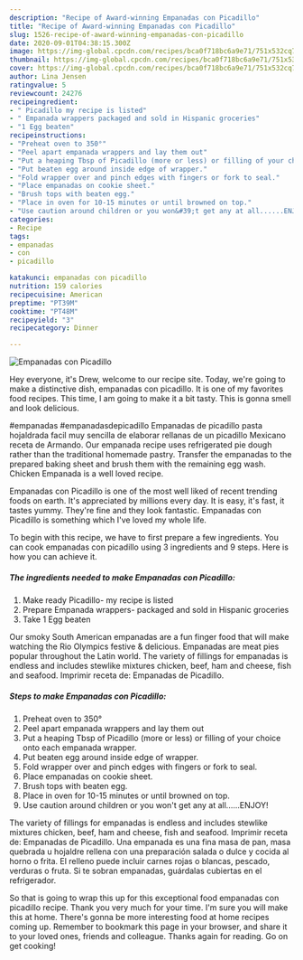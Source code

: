 ```yaml
---
description: "Recipe of Award-winning Empanadas con Picadillo"
title: "Recipe of Award-winning Empanadas con Picadillo"
slug: 1526-recipe-of-award-winning-empanadas-con-picadillo
date: 2020-09-01T04:38:15.300Z
image: https://img-global.cpcdn.com/recipes/bca0f718bc6a9e71/751x532cq70/empanadas-con-picadillo-recipe-main-photo.jpg
thumbnail: https://img-global.cpcdn.com/recipes/bca0f718bc6a9e71/751x532cq70/empanadas-con-picadillo-recipe-main-photo.jpg
cover: https://img-global.cpcdn.com/recipes/bca0f718bc6a9e71/751x532cq70/empanadas-con-picadillo-recipe-main-photo.jpg
author: Lina Jensen
ratingvalue: 5
reviewcount: 24276
recipeingredient:
- " Picadillo my recipe is listed"
- " Empanada wrappers packaged and sold in Hispanic groceries"
- "1 Egg beaten"
recipeinstructions:
- "Preheat oven to 350°"
- "Peel apart empanada wrappers and lay them out"
- "Put a heaping Tbsp of Picadillo (more or less) or filling of your choice onto each empanada wrapper."
- "Put beaten egg around inside edge of wrapper."
- "Fold wrapper over and pinch edges with fingers or fork to seal."
- "Place empanadas on cookie sheet."
- "Brush tops with beaten egg."
- "Place in oven for 10-15 minutes or until browned on top."
- "Use caution around children or you won&#39;t get any at all......ENJOY!"
categories:
- Recipe
tags:
- empanadas
- con
- picadillo

katakunci: empanadas con picadillo 
nutrition: 159 calories
recipecuisine: American
preptime: "PT39M"
cooktime: "PT48M"
recipeyield: "3"
recipecategory: Dinner

---
```



![Empanadas con Picadillo](https://img-global.cpcdn.com/recipes/bca0f718bc6a9e71/751x532cq70/empanadas-con-picadillo-recipe-main-photo.jpg)

Hey everyone, it's Drew, welcome to our recipe site. Today, we're going to make a distinctive dish, empanadas con picadillo. It is one of my favorites food recipes. This time, I am going to make it a bit tasty. This is gonna smell and look delicious.

#empanadas #empanadasdepicadillo Empanadas de picadillo pasta hojaldrada facil muy sencilla de elaborar rellanas de un picadillo Mexicano receta de Armando. Our empanada recipe uses refrigerated pie dough rather than the traditional homemade pastry. Transfer the empanadas to the prepared baking sheet and brush them with the remaining egg wash. Chicken Empanada is a well loved recipe.

Empanadas con Picadillo is one of the most well liked of recent trending foods on earth. It's appreciated by millions every day. It is easy, it's fast, it tastes yummy. They're fine and they look fantastic. Empanadas con Picadillo is something which I've loved my whole life.


To begin with this recipe, we have to first prepare a few ingredients. You can cook empanadas con picadillo using 3 ingredients and 9 steps. Here is how you can achieve it.

<!--inarticleads1-->

##### The ingredients needed to make Empanadas con Picadillo:

1. Make ready  Picadillo- my recipe is listed
1. Prepare  Empanada wrappers- packaged and sold in Hispanic groceries
1. Take 1 Egg beaten


Our smoky South American empanadas are a fun finger food that will make watching the Rio Olympics festive &amp; delicious. Empanadas are meat pies popular throughout the Latin world. The variety of fillings for empanadas is endless and includes stewlike mixtures chicken, beef, ham and cheese, fish and seafood. Imprimir receta de: Empanadas de Picadillo. 

<!--inarticleads2-->

##### Steps to make Empanadas con Picadillo:

1. Preheat oven to 350°
1. Peel apart empanada wrappers and lay them out
1. Put a heaping Tbsp of Picadillo (more or less) or filling of your choice onto each empanada wrapper.
1. Put beaten egg around inside edge of wrapper.
1. Fold wrapper over and pinch edges with fingers or fork to seal.
1. Place empanadas on cookie sheet.
1. Brush tops with beaten egg.
1. Place in oven for 10-15 minutes or until browned on top.
1. Use caution around children or you won&#39;t get any at all......ENJOY!


The variety of fillings for empanadas is endless and includes stewlike mixtures chicken, beef, ham and cheese, fish and seafood. Imprimir receta de: Empanadas de Picadillo. Una empanada es una fina masa de pan, masa quebrada u hojaldre rellena con una preparación salada o dulce y cocida al horno o frita. El relleno puede incluir carnes rojas o blancas, pescado, verduras o fruta. Si te sobran empanadas, guárdalas cubiertas en el refrigerador. 

So that is going to wrap this up for this exceptional food empanadas con picadillo recipe. Thank you very much for your time. I'm sure you will make this at home. There's gonna be more interesting food at home recipes coming up. Remember to bookmark this page in your browser, and share it to your loved ones, friends and colleague. Thanks again for reading. Go on get cooking!
